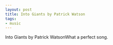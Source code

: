 ```yaml
---
layout: post
title: Into Giants by Patrick Watson
tags:
- music
---
```

Into Giants by Patrick WatsonWhat a perfect song.
